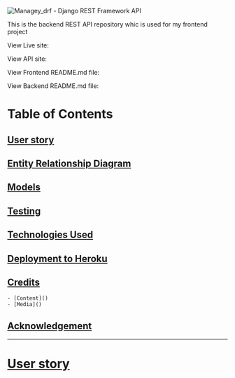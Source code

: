![Managey_drf - Django REST Framework API]()

This is the backend REST API repository whic is used for my frontend project []()

View Live site: []()

View API site: []()

View Frontend README.md file: []()
 
View Backend README.md file: []()

# Table of Contents
## [User story](user-story)
## [Entity Relationship Diagram](ERD)
## [Models](Models)
## [Testing](Tests)
## [Technologies Used](Tech-stack)
## [Deployment to Heroku](Deployment)
## [Credits](Credits)
    - [Content]()
    - [Media]()
## [Acknowledgement](Acknowledgements)

<hr>

# [User story](user-story)